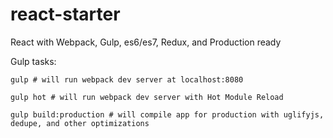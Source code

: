 # react-starter

React with Webpack, Gulp, es6/es7, Redux, and Production ready

Gulp tasks:

```
gulp # will run webpack dev server at localhost:8080

gulp hot # will run webpack dev server with Hot Module Reload

gulp build:production # will compile app for production with uglifyjs, dedupe, and other optimizations

```
